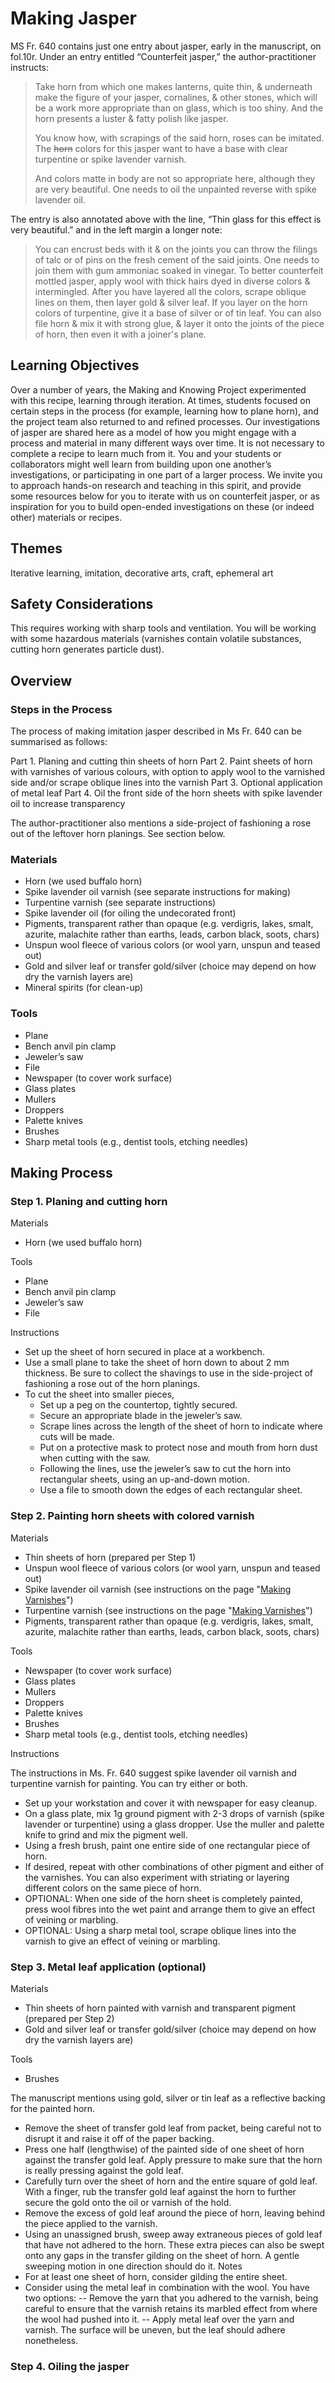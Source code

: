 # Making Jasper

MS Fr. 640 contains just one entry about jasper, early in the
manuscript, on fol.10r. Under an entry entitled “Counterfeit jasper,”
the author-practitioner instructs:

> Take horn from which one makes lanterns, quite thin, & underneath make
> the figure of your jasper, cornalines, & other stones, which will be a
> work more appropriate than on glass, which is too shiny. And the horn
> presents a luster & fatty polish like jasper.
>
> You know how, with scrapings of the said horn, roses can be imitated.
> The ~~horn~~ colors for this jasper want to have a base with clear
> turpentine or spike lavender varnish.
>
> And colors matte in body are not so appropriate here, although they
> are very beautiful. One needs to oil the unpainted reverse with spike
> lavender oil.

The entry is also annotated above with the line, “Thin glass for this
effect is very beautiful.” and in the left margin a longer note:

> You can encrust beds with it & on the joints you can throw the filings
> of talc or of pins on the fresh cement of the said joints. One needs
> to join them with gum ammoniac soaked in vinegar. To better
> counterfeit mottled jasper, apply wool with thick hairs dyed in
> diverse colors & intermingled. After you have layered all the colors,
> scrape oblique lines on them, then layer gold & silver leaf. If you
> layer on the horn colors of turpentine, give it a base of silver or of
> tin leaf. You can also file horn & mix it with strong glue, & layer it
> onto the joints of the piece of horn, then even it with a joiner's
> plane.

## Learning Objectives

Over a number of years, the Making and Knowing Project experimented with
this recipe, learning through iteration. At times, students focused on
certain steps in the process (for example, learning how to plane horn),
and the project team also returned to and refined processes. Our
investigations of jasper are shared here as a model of how you might
engage with a process and material in many different ways over time. It
is not necessary to complete a recipe to learn much from it. You and
your students or collaborators might well learn from building upon one
another’s investigations, or participating in one part of a larger
process. We invite you to approach hands-on research and teaching in
this spirit, and provide some resources below for you to iterate with us
on counterfeit jasper, or as inspiration for you to build open-ended
investigations on these (or indeed other) materials or recipes.

## Themes

Iterative learning, imitation, decorative arts, craft, ephemeral art

## Safety Considerations

This requires working with sharp tools and ventilation. You will be
working with some hazardous materials (varnishes contain volatile
substances, cutting horn generates particle dust).

## Overview

### Steps in the Process
The process of making imitation jasper described in Ms Fr. 640 can be summarised as follows:

Part 1.  Planing and cutting thin sheets of horn
Part 2.  Paint sheets of horn with varnishes of various colours, with option to apply wool to the varnished side and/or scrape oblique lines into the varnish
Part 3.  Optional application of metal leaf
Part 4.  Oil the front side of the horn sheets with spike lavender oil to increase transparency

The author-practitioner also mentions a side-project of fashioning a rose out of the leftover horn planings. See section below.

### Materials

-   Horn (we used buffalo horn)
-   Spike lavender oil varnish (see separate instructions for making)
-   Turpentine varnish (see separate instructions)
-   Spike lavender oil (for oiling the undecorated front)
-   Pigments, transparent rather than opaque (e.g. verdigris, lakes, smalt, azurite, malachite rather than earths, leads, carbon black, soots, chars)
-   Unspun wool fleece of various colors (or wool yarn, unspun and teased out)
-   Gold and silver leaf or transfer gold/silver (choice may depend on how dry the varnish layers are)
-   Mineral spirits (for clean-up)

### Tools

-   Plane
-   Bench anvil pin clamp
-   Jeweler’s saw
-   File
-   Newspaper (to cover work surface)
-   Glass plates
-   Mullers
-   Droppers
-   Palette knives
-   Brushes
-   Sharp metal tools (e.g., dentist tools, etching needles)

## Making Process

### Step 1. Planing and cutting horn

Materials
-   Horn (we used buffalo horn)


Tools
-   Plane
-   Bench anvil pin clamp
-   Jeweler’s saw
-   File


Instructions
-   Set up the sheet of horn secured in place at a workbench.
-   Use a small plane to take the sheet of horn down to about 2 mm thickness. Be sure to collect the shavings to use in the side-project of fashioning a rose out of the horn planings.
-   To cut the sheet into smaller pieces,
    -   Set up a peg on the countertop, tightly secured.
    -   Secure an appropriate blade in the jeweler’s saw.
    -   Scrape lines across the length of the sheet of horn to indicate where cuts will be made.
    -   Put on a protective mask to protect nose and mouth from horn dust when cutting with the saw.
    -   Following the lines, use the jeweler’s saw to cut the horn into rectangular sheets, using an up-and-down motion.
    -   Use a file to smooth down the edges of each rectangular sheet.


### Step 2. Painting horn sheets with colored varnish

Materials
-   Thin sheets of horn (prepared per Step 1)
-   Unspun wool fleece of various colors (or wool yarn, unspun and teased out)
-   Spike lavender oil varnish (see instructions on the page "[Making Varnishes](https://cu-mkp.github.io/research-teaching-companion/resources/activity-sheets/activitysheet_varnishes/)")
-   Turpentine varnish (see instructions on the page "[Making Varnishes](https://cu-mkp.github.io/research-teaching-companion/resources/activity-sheets/activitysheet_varnishes/)")
-   Pigments, transparent rather than opaque (e.g. verdigris, lakes, smalt, azurite, malachite rather than earths, leads, carbon black, soots, chars)


Tools
-   Newspaper (to cover work surface)
-   Glass plates
-   Mullers
-   Droppers
-   Palette knives
-   Brushes
-   Sharp metal tools (e.g., dentist tools, etching needles)


Instructions

The instructions in Ms. Fr. 640 suggest spike lavender oil varnish and turpentine varnish for painting. You can try either or both.
-   Set up your workstation and cover it with newspaper for easy cleanup.
-   On a glass plate, mix 1g ground pigment with 2-3 drops of varnish (spike lavender or turpentine) using a glass dropper. Use the muller and palette knife to grind and mix the pigment well.
-   Using a fresh brush, paint one entire side of one rectangular piece of horn.
-   If desired, repeat with other combinations of other pigment and either of the varnishes. You can also experiment with striating or layering different colors on the same piece of horn.
-   OPTIONAL: When one side of the horn sheet is completely painted, press wool fibres into the wet paint and arrange them to give an effect of veining or marbling.
-   OPTIONAL: Using a sharp metal tool, scrape oblique lines into the varnish to give an effect of veining or marbling.


### Step 3. Metal leaf application (optional)

Materials
-   Thin sheets of horn painted with varnish and transparent pigment (prepared per Step 2)
-   Gold and silver leaf or transfer gold/silver (choice may depend on how dry the varnish layers are)

Tools
-   Brushes

The manuscript mentions using gold, silver or tin leaf as a reflective backing for the painted horn.
-   Remove the sheet of transfer gold leaf from packet, being careful not to disrupt it and raise it off of the paper backing.
-   Press one half (lengthwise) of the painted side of one sheet of horn against the transfer gold leaf. Apply pressure to make sure that the horn is really pressing against the gold leaf.
-   Carefully turn over the sheet of horn and the entire square of gold leaf. With a finger, rub the transfer gold leaf against the horn to further secure the gold onto the oil or varnish of the hold.
-   Remove the excess of gold leaf around the piece of horn, leaving behind the piece applied to the varnish.
-   Using an unassigned brush, sweep away extraneous pieces of gold leaf that have not adhered to the horn. These extra pieces can also be swept onto any gaps in the transfer gilding on the sheet of horn. A gentle sweeping motion in one direction should do it.
Notes
-   For at least one sheet of horn, consider gilding the entire sheet.
-   Consider using the metal leaf in combination with the wool. You have two options:
-- Remove the yarn that you adhered to the varnish, being careful to ensure that the varnish retains its marbled effect from where the wool had pushed into it.
-- Apply metal leaf over the yarn and varnish. The surface will be uneven, but the leaf should adhere nonetheless.


### Step 4. Oiling the jasper


